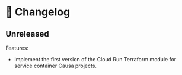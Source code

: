 # 🔖 Changelog

## Unreleased

Features:

- Implement the first version of the Cloud Run Terraform module for service container Causa projects.
